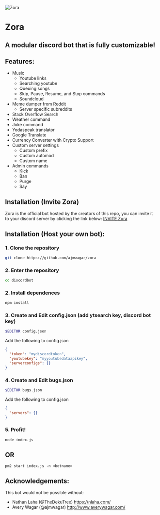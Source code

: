 ![Zora](https://i.imgur.com/u3xOYSz.png)
# Zora
## A modular discord bot that is fully customizable!

## Features:

- Music
  - Youtube links
  - Searching youtube
  - Queuing songs
  - Skip, Pause, Resume, and Stop commands
  - Soundcloud
- Meme dumper from Reddit
  - Server specific subreddits
- Stack Overflow Search
- Weather command
- Joke command
- Yodaspeak translator
- Google Translate
- Currency Converter with Crypto Support
- Custom server settings
  - Custom prefix
  - Custom automod
  - Custom name
- Admin commands
  - Kick
  - Ban
  - Purge
  - Say

## Installation (Invite Zora)

Zora is the official bot hosted by the creators of this repo, 
you can invite it to your discord server by clicking the link below:
[INVITE Zora](https://discordapp.com/api/oauth2/authorize?client_id=478616471640080395&permissions=8&scope=bot)

## Installation (Host your own bot): 

### 1. Clone the repository 

```bash
git clone https://github.com/ajmwagar/zora
```
### 2. Enter the repository

```bash
cd discordbot
```
### 2. Install dependences

```bash
npm install
```
### 3. Create and Edit config.json (add ytsearch key, discord bot key)
```bash
$EDITOR config.json
```
  Add the following to config.json 
```json
{
  "token": "mydiscordtoken",
  "youtubekey": "myyoutubedataapikey",
  "serverconfigs": {}
}
```
### 4. Create and Edit bugs.json
```bash
$EDITOR bugs.json
```  
  Add the following to config.json 
```json
{
  "servers": {}
}
```

### 5. Profit!

```bash
node index.js
```

## OR 

```
pm2 start index.js -n <botname>
```

## Acknowledgements: 
This bot would not be possible without:
- Nathan Laha (@TheDekuTree) https://nlaha.com/
- Avery Wagar (@ajmwagar) http://www.averywagar.com/
